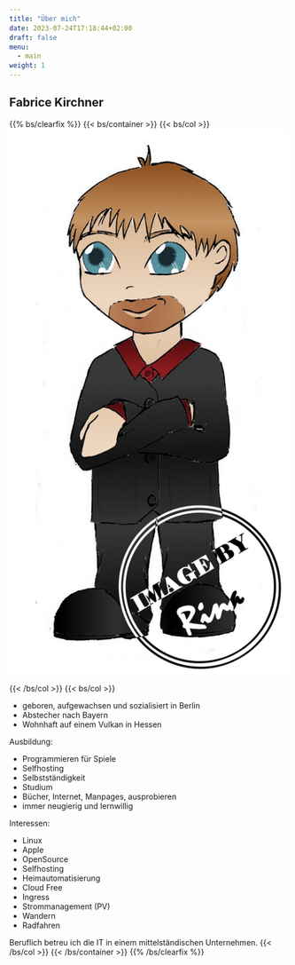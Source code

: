 ```yaml
---
title: "Über mich"
date: 2023-07-24T17:18:44+02:00
draft: false
menu:
  - main
weight: 1
---
```


## Fabrice Kirchner

{{% bs/clearfix %}}
{{< bs/container >}}
{{< bs/col >}}
![Test Image](/images/chibi.jpg?width=330px&classes=inline#float-end)

{{< /bs/col >}}
{{< bs/col >}}

* geboren, aufgewachsen und sozialisiert in Berlin
* Abstecher nach Bayern
* Wohnhaft auf einem Vulkan in Hessen

Ausbildung:

* Programmieren für Spiele
* Selfhosting
* Selbstständigkeit
* Studium
* Bücher, Internet, Manpages, ausprobieren
* immer neugierig und lernwillig

Interessen:

* Linux
* Apple
* OpenSource
* Selfhosting
* Heimautomatisierung
* Cloud Free
* Ingress
* Strommanagement (PV)
* Wandern
* Radfahren

Beruflich betreu ich die IT in einem mittelständischen Unternehmen.
{{< /bs/col >}}
{{< /bs/container >}}
{{% /bs/clearfix %}}
